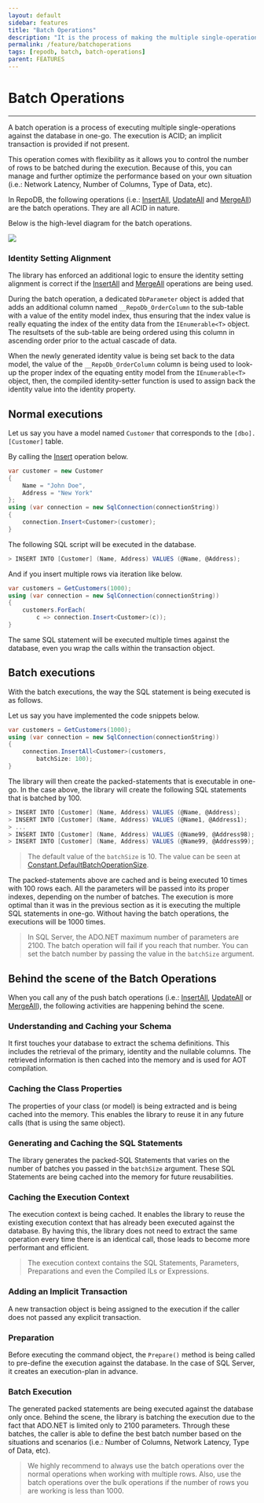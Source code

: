 ```yaml
---
layout: default
sidebar: features
title: "Batch Operations"
description: "It is the process of making the multiple single-operations be executed against the database in one-go."
permalink: /feature/batchoperations
tags: [repodb, batch, batch-operations]
parent: FEATURES
---
```


# Batch Operations

---

A batch operation is a process of executing multiple single-operations against the database in one-go. The execution is ACID; an implicit transaction is provided if not present.

This operation comes with flexibility as it allows you to control the number of rows to be batched during the execution. Because of this, you can manage and further optimize the performance based on your own situation (i.e.: Network Latency, Number of Columns, Type of Data, etc).

In RepoDB, the following operations (i.e.: [InsertAll](/operation/insertall), [UpdateAll](/operation/updateall) and [MergeAll](/operation/mergeall)) are the batch operations. They are all ACID in nature.

Below is the high-level diagram for the batch operations.

<img src="../../assets/images/site/batchoperations.svg" />

### Identity Setting Alignment

The library has enforced an additional logic to ensure the identity setting alignment is correct if the [InsertAll](/operation/insertall) and [MergeAll](/operation/mergeall) operations are being used.

During the batch operation, a dedicated `DbParameter` object is added that adds an additional column named `__RepoDb_OrderColumn` to the sub-table with a value of the entity model index, thus ensuring that the index value is really equating the index of the entity data from the `IEnumerable<T>` object. The resultsets of the sub-table are being ordered using this column in ascending order prior to the actual cascade of data.

When the newly generated identity value is being set back to the data model, the value of the `__RepoDb_OrderColumn` column is being used to look-up the proper index of the equating entity model from the `IEnumerable<T>` object, then, the compiled identity-setter function is used to assign back the identity value into the identity property.

## Normal executions

Let us say you have a model named `Customer` that corresponds to the `[dbo].[Customer]` table.

By calling the [Insert](/operation/insert) operation below.

```csharp
var customer = new Customer
{
    Name = "John Doe",
    Address = "New York"
};
using (var connection = new SqlConnection(connectionString))
{
    connection.Insert<Customer>(customer);
}
```

The following SQL script will be executed in the database.

```csharp
> INSERT INTO [Customer] (Name, Address) VALUES (@Name, @Address);
```

And if you insert multiple rows via iteration like below.

```csharp
var customers = GetCustomers(1000);
using (var connection = new SqlConnection(connectionString))
{
    customers.ForEach(
        c => connection.Insert<Customer>(c));
}
```

The same SQL statement will be executed multiple times against the database, even you wrap the calls within the transaction object.

## Batch executions

With the batch executions, the way the SQL statement is being executed is as follows.

Let us say you have implemented the code snippets below.

```csharp
var customers = GetCustomers(1000);
using (var connection = new SqlConnection(connectionString))
{
    connection.InsertAll<Customer>(customers,
        batchSize: 100);
}
```

The library will then create the packed-statements that is executable in one-go. In the case above, the library will create the following SQL statements that is batched by 100.

```csharp
> INSERT INTO [Customer] (Name, Address) VALUES (@Name, @Address);
> INSERT INTO [Customer] (Name, Address) VALUES (@Name1, @Address1);
> ...
> INSERT INTO [Customer] (Name, Address) VALUES (@Name99, @Address98);
> INSERT INTO [Customer] (Name, Address) VALUES (@Name99, @Address99);
```

> The default value of the `batchSize` is 10. The value can be seen at [Constant.DefaultBatchOperationSize](/class/constant).

The packed-statements above are cached and is being executed 10 times with 100 rows each. All the parameters will be passed into its proper indexes, depending on the number of batches. The execution is more optimal than it was in the previous section as it is executing the multiple SQL statements in one-go. Without having the batch operations, the executions will be 1000 times.

> In SQL Server, the ADO.NET maximum number of parameters are 2100. The batch operation will fail if you reach that number. You can set the batch number by passing the value in the `batchSize` argument.

## Behind the scene of the Batch Operations

When you call any of the push batch operations (i.e.: [InsertAll](/operation/insertall), [UpdateAll](/operation/updateall) or [MergeAll](/operation/mergeall)), the following activities are happening behind the scene.

### Understanding and Caching your Schema

It first touches your database to extract the schema definitions. This includes the retrieval of the primary, identity and the nullable columns. The retrieved information is then cached into the memory and is used for AOT compilation.

### Caching the Class Properties

The properties of your class (or model) is being extracted and is being cached into the memory. This enables the library to reuse it in any future calls (that is using the same object).

### Generating and Caching the SQL Statements

The library generates the packed-SQL Statements that varies on the number of batches you passed in the `batchSize` argument. These SQL Statements are being cached into the memory for future reusabilities.

### Caching the Execution Context

The execution context is being cached. It enables the library to reuse the existing execution context that has already been executed against the database. By having this, the library does not need to extract the same operation every time there is an identical call, those leads to become more performant and efficient.

> The execution context contains the SQL Statements, Parameters, Preparations and even the Compiled ILs or Expressions. 

### Adding an Implicit Transaction

A new transaction object is being assigned to the execution if the caller does not passed any explicit transaction.

### Preparation

Before executing the command object, the `Prepare()` method is being called to pre-define the execution against the database. In the case of SQL Server, it creates an execution-plan in advance.

### Batch Execution

The generated packed statements are being executed against the database only once. Behind the scene, the library is batching the execution due to the fact that ADO.NET is limited only to 2100 parameters. Through these batches, the caller is able to define the best batch number based on the situations and scenarios (i.e.: Number of Columns, Network Latency, Type of Data, etc).

> We highly recommend to always use the batch operations over the normal operations when working with multiple rows. Also, use the batch operations over the bulk operations if the number of rows you are working is less than 1000.
